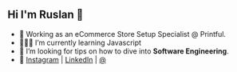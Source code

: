 
## Hi I'm Ruslan 🖖

- 🔭  Working as an eCommerce Store Setup Specialist @ Printful.
- 👷🏼‍♂️  I’m currently learning Javascript
- 🤔  I’m looking for tips on how to dive into **Software Engineering**.
- 📱  [Instagram](https://www.instagram.com/ruslanzubenko/) | [LinkedIn](https://www.linkedin.com/in/zubenkoruslan/) | [@](zubenkoruslan@gmail.com)
